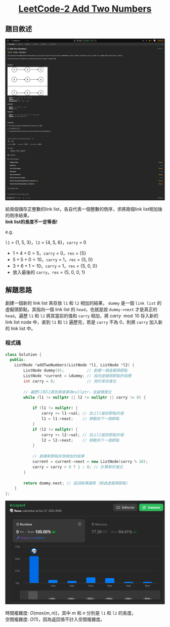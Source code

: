 # <center> [LeetCode-2 Add Two Numbers](https://leetcode.com/problems/add-two-numbers/description/) </center>

## 題目敘述

[![](https://raw.githubusercontent.com/reese60525/ForPicGo/main/Pictures/20241210160801270.png)](https://raw.githubusercontent.com/reese60525/ForPicGo/main/Pictures/20241210160801270.png)

給兩個儲存正整數的link list，各自代表一個整數的倒序，求將兩個link list相加後的倒序結果。  
**link list的長度不一定等長!**

e.g.

`l1` = {1, 5, 3}，`l2` = {4, 5, 6}，`carry` = 0  

- $1 + 4 + 0 = 5$，`carry` = 0，`res` = {5}  
- $5 + 5 + 0 = 10$，`carry` = 1，`res` = {5, 0}  
- $3 + 6 + 1 = 10$，`carry` = 1，`res` = {5, 0, 0}  
- 放入最後的 `carry`，`res` = {5, 0, 0, 1}

## 解題思路

創建一個新的 link list 來存放 `l1` 和 `l2` 相加的結果， `dummy` 是一個 `link list` 的虛擬頭節點，其指向一個 link list 的 `head`，也就是說 `dummy->next` 才是真正的 `head`。遍歷 `l1` 和 `l2` 將其當前的值和 `carry` 相加，將 $carry \mod 10$ 存入新的 link list node 中，直到 `l1` 和 `l2` 遍歷完，若是 `carry` 不為 0，則將 `carry` 加入新的 link list 中。

### 程式碼

```c++ {.line-numbers}
class Solution {
  public:
    ListNode *addTwoNumbers(ListNode *l1, ListNode *l2) {
        ListNode dummy(0);          // 創建一個虛擬頭節點
        ListNode *current = &dummy; // 指向虛擬頭節點的指標
        int carry = 0;              // 用於保存進位

        // 遍歷l1和l2直到兩者都為nullptr，並處理進位
        while (l1 != nullptr || l2 != nullptr || carry != 0) {

            if (l1 != nullptr) {
                carry += l1->val; // 加上l1當前節點的值
                l1 = l1->next;    // 移動到下一個節點
            }
            if (l2 != nullptr) {
                carry += l2->val; // 加上l2當前節點的值
                l2 = l2->next;    // 移動到下一個節點
            }

            // 創建新節點存放相加的結果
            current = current->next = new ListNode(carry % 10);
            carry = carry > 9 ? 1 : 0; // 計算新的進位
        }

        return dummy.next; // 返回結果鏈表（跳過虛擬頭節點）
    }
};
```

[![](https://raw.githubusercontent.com/reese60525/ForPicGo/main/Pictures/20241207201049415.png)](https://raw.githubusercontent.com/reese60525/ForPicGo/main/Pictures/20241207201049415.png)

時間複雜度: $O(max(m, n))$，其中 $m$ 和 $n$ 分別是 `l1` 和 `l2` 的長度。  
空間複雜度: $O(1)$，因為返回值不計入空間複雜度。

